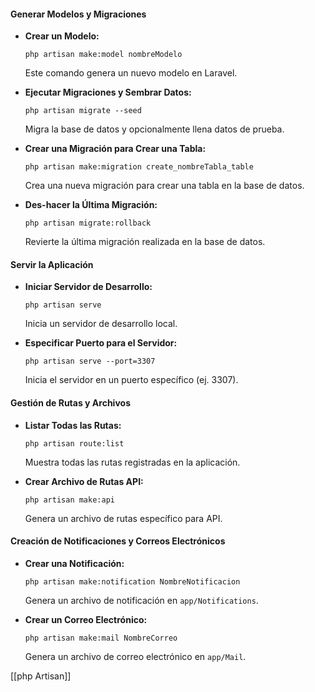 #### Generar Modelos y Migraciones

- **Crear un Modelo:**
    
    `php artisan make:model nombreModelo`
    
    Este comando genera un nuevo modelo en Laravel.
    
- **Ejecutar Migraciones y Sembrar Datos:**
    
    
    `php artisan migrate --seed`
    
    Migra la base de datos y opcionalmente llena datos de prueba.
    
- **Crear una Migración para Crear una Tabla:**

    
    `php artisan make:migration create_nombreTabla_table`
    
    Crea una nueva migración para crear una tabla en la base de datos.
    
- **Des-hacer la Última Migración:**

    
    `php artisan migrate:rollback`
    
    Revierte la última migración realizada en la base de datos.
    

#### Servir la Aplicación

- **Iniciar Servidor de Desarrollo:**
    

    
    `php artisan serve`
    
    Inicia un servidor de desarrollo local.
    
- **Especificar Puerto para el Servidor:**
    
    
    `php artisan serve --port=3307`
    
    Inicia el servidor en un puerto específico (ej. 3307).
    

#### Gestión de Rutas y Archivos

- **Listar Todas las Rutas:**
    
    
    `php artisan route:list`
    
    Muestra todas las rutas registradas en la aplicación.
    
- **Crear Archivo de Rutas API:**
    
    
    `php artisan make:api`
    
    Genera un archivo de rutas específico para API.
    

#### Creación de Notificaciones y Correos Electrónicos

- **Crear una Notificación:**
    

    `php artisan make:notification NombreNotificacion`
    
    Genera un archivo de notificación en `app/Notifications`.
    
- **Crear un Correo Electrónico:**
    
    `php artisan make:mail NombreCorreo`
    
    Genera un archivo de correo electrónico en `app/Mail`.


[[php Artisan]]  